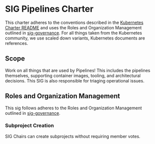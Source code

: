 # SIG Pipelines Charter

This charter adheres to the conventions described in the [Kubernetes Charter README] and uses
the Roles and Organization Management outlined in [sig-governance]. For all things taken from the Kubernetes
community, we use scaled down variants, Kubernetes documents are references.

## Scope

Work on all things that are used by Pipelines! This includes the pipelines themselves, supporting container images, tooling, and architectural decisions. This SIG is also responsible for triaging operational issues.

## Roles and Organization Management

This sig follows adheres to the Roles and Organization Management outlined in [sig-governance].

### Subproject Creation

SIG Chairs can create subprojects without requiring member votes.

[sig-governance]: https://github.com/kubernetes/community/blob/master/committee-steering/governance/sig-governance.md
[sig-subprojects]: https://github.com/kubernetes/community/blob/master/sig-YOURSIG/README.md#subprojects
[Kubernetes Charter README]: https://github.com/kubernetes/community/blob/master/committee-steering/governance/README.md